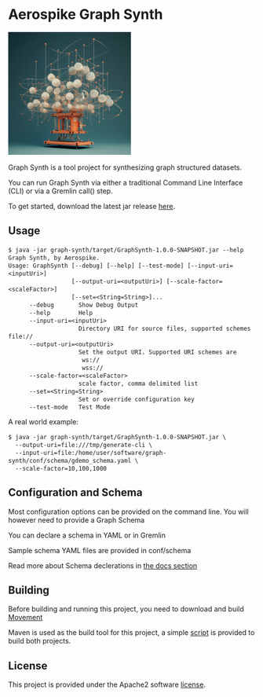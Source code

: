 # Aerospike Graph Synth
![Graph Synthesizer Logo](docs/img/logo-small.jpg)

Graph Synth is a tool project for synthesizing graph structured datasets. 

You can run Graph Synth via either a traditional Command Line Interface (CLI) or via a Gremlin call() step. 

To get started, download the latest jar release  [here](https://github.com/aerospike/graph-synth/releases "Graph Synth releases").


## Usage
```shell
$ java -jar graph-synth/target/GraphSynth-1.0.0-SNAPSHOT.jar --help
Graph Synth, by Aerospike.
Usage: GraphSynth [--debug] [--help] [--test-mode] [--input-uri=<inputUri>]
                  [--output-uri=<outputUri>] [--scale-factor=<scaleFactor>]
                  [--set=<String=String>]...
      --debug       Show Debug Output
      --help        Help
      --input-uri=<inputUri>
                    Directory URI for source files, supported schemes file://
      --output-uri=<outputUri>
                    Set the output URI. Supported URI schemes are
                     ws://
                     wss://
      --scale-factor=<scaleFactor>
                    scale factor, comma delimited list
      --set=<String=String>
                    Set or override configuration key
      --test-mode   Test Mode
```

A real world example:
```shell
$ java -jar graph-synth/target/GraphSynth-1.0.0-SNAPSHOT.jar \
  --output-uri=file:///tmp/generate-cli \
  --input-uri=file:/home/user/software/graph-synth/conf/schema/gdemo_schema.yaml \
  --scale-factor=10,100,1000
```

## Configuration and Schema

Most configuration options can be provided on the command line. You will however need to provide a Graph Schema

You can declare a schema in YAML or in Gremlin

Sample schema YAML files are provided in conf/schema

Read more about Schema declerations in [the docs section](docs/Schema.md)
## Building

Before building and running this project, you need to download and build [Movement](https://github.com/aerospike/movement)

Maven is used as the build tool for this project, a simple [script](script/build.sh) is provided to build both projects.

## License

This project is provided under the Apache2 software  [license](LICENSE).